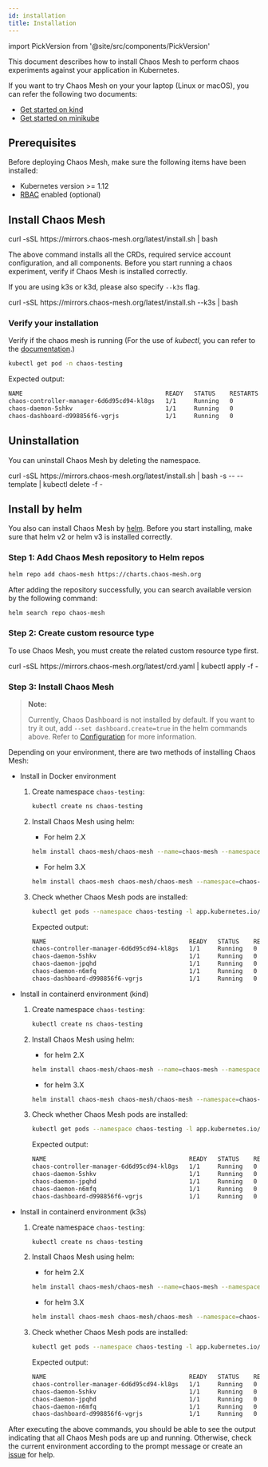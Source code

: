 ```yaml
---
id: installation
title: Installation
---
```


import PickVersion from '@site/src/components/PickVersion'

This document describes how to install Chaos Mesh to perform chaos experiments against your application in Kubernetes.

If you want to try Chaos Mesh on your your laptop (Linux or macOS), you can refer the following two documents:

- [Get started on kind](get_started_on_kind.md)
- [Get started on minikube](get_started_on_minikube.md)

## Prerequisites

Before deploying Chaos Mesh, make sure the following items have been installed:

- Kubernetes version >= 1.12
- [RBAC](https://kubernetes.io/docs/admin/authorization/rbac) enabled (optional)

## Install Chaos Mesh

<PickVersion className="language-bash">
  curl -sSL https://mirrors.chaos-mesh.org/latest/install.sh | bash
</PickVersion>

The above command installs all the CRDs, required service account configuration, and all components.
Before you start running a chaos experiment, verify if Chaos Mesh is installed correctly.

If you are using k3s or k3d, please also specify `--k3s` flag.

<PickVersion className="language-bash">
  curl -sSL https://mirrors.chaos-mesh.org/latest/install.sh --k3s | bash
</PickVersion>

### Verify your installation

Verify if the chaos mesh is running (For the use of *kubectl*, you can refer to the [documentation](https://kubernetes.io/docs/reference/generated/kubectl/kubectl-commands).)

```bash
kubectl get pod -n chaos-testing
```

Expected output:

```bash
NAME                                        READY   STATUS    RESTARTS   AGE
chaos-controller-manager-6d6d95cd94-kl8gs   1/1     Running   0          3m40s
chaos-daemon-5shkv                          1/1     Running   0          3m40s
chaos-dashboard-d998856f6-vgrjs             1/1     Running   0          3m40s
```

## Uninstallation

You can uninstall Chaos Mesh by deleting the namespace.

<PickVersion className="language-bash">
  curl -sSL https://mirrors.chaos-mesh.org/latest/install.sh | bash -s -- --template | kubectl delete -f -
</PickVersion>

## Install by helm

You also can install Chaos Mesh by [helm](https://helm.sh).
Before you start installing, make sure that helm v2 or helm v3 is installed correctly.

### Step 1: Add Chaos Mesh repository to Helm repos

```bash
helm repo add chaos-mesh https://charts.chaos-mesh.org
```

After adding the repository successfully, you can search available version by the following command:

```bash
helm search repo chaos-mesh
```

### Step 2: Create custom resource type

To use Chaos Mesh, you must create the related custom resource type first.

<PickVersion className="language-bash">
  curl -sSL https://mirrors.chaos-mesh.org/latest/crd.yaml | kubectl apply -f -
</PickVersion>

### Step 3: Install Chaos Mesh

> **Note:**
>
> Currently, Chaos Dashboard is not installed by default. If you want to try it out, add `--set dashboard.create=true` in the helm commands above. Refer to [Configuration](https://github.com/chaos-mesh/chaos-mesh/tree/master/helm/chaos-mesh#configuration) for more information.

Depending on your environment, there are two methods of installing Chaos Mesh:

- Install in Docker environment

  1. Create namespace `chaos-testing`:

     ```bash
     kubectl create ns chaos-testing
     ```

  2. Install Chaos Mesh using helm:

     - For helm 2.X

     ```bash
     helm install chaos-mesh/chaos-mesh --name=chaos-mesh --namespace=chaos-testing
     ```

     - For helm 3.X

     ```bash
     helm install chaos-mesh chaos-mesh/chaos-mesh --namespace=chaos-testing
     ```

  3. Check whether Chaos Mesh pods are installed:

     ```bash
     kubectl get pods --namespace chaos-testing -l app.kubernetes.io/instance=chaos-mesh
     ```

     Expected output:

      ```bash
      NAME                                        READY   STATUS    RESTARTS   AGE
      chaos-controller-manager-6d6d95cd94-kl8gs   1/1     Running   0          3m40s
      chaos-daemon-5shkv                          1/1     Running   0          3m40s
      chaos-daemon-jpqhd                          1/1     Running   0          3m40s
      chaos-daemon-n6mfq                          1/1     Running   0          3m40s
      chaos-dashboard-d998856f6-vgrjs             1/1     Running   0          3m40s
      ```

- Install in containerd environment (kind)

  1. Create namespace `chaos-testing`:

     ```bash
     kubectl create ns chaos-testing
     ```

  2. Install Chaos Mesh using helm:

     - for helm 2.X

     ```bash
     helm install chaos-mesh/chaos-mesh --name=chaos-mesh --namespace=chaos-testing --set chaosDaemon.runtime=containerd --set chaosDaemon.socketPath=/run/containerd/containerd.sock
     ```

     - for helm 3.X

     ```bash
     helm install chaos-mesh chaos-mesh/chaos-mesh --namespace=chaos-testing --set chaosDaemon.runtime=containerd --set chaosDaemon.socketPath=/run/containerd/containerd.sock
     ```

  3. Check whether Chaos Mesh pods are installed:

     ```bash
     kubectl get pods --namespace chaos-testing -l app.kubernetes.io/instance=chaos-mesh
     ```

     Expected output:

     ```bash
     NAME                                        READY   STATUS    RESTARTS   AGE
     chaos-controller-manager-6d6d95cd94-kl8gs   1/1     Running   0          3m40s
     chaos-daemon-5shkv                          1/1     Running   0          3m40s
     chaos-daemon-jpqhd                          1/1     Running   0          3m40s
     chaos-daemon-n6mfq                          1/1     Running   0          3m40s
     chaos-dashboard-d998856f6-vgrjs             1/1     Running   0          3m40s
     ```

- Install in containerd environment (k3s)

  1. Create namespace `chaos-testing`:

     ```bash
     kubectl create ns chaos-testing
     ```

  2. Install Chaos Mesh using helm:

     - for helm 2.X

     ```bash
     helm install chaos-mesh/chaos-mesh --name=chaos-mesh --namespace=chaos-testing --set chaosDaemon.runtime=containerd --set chaosDaemon.socketPath=/run/k3s/containerd/containerd.sock
     ```

     - for helm 3.X

     ```bash
     helm install chaos-mesh chaos-mesh/chaos-mesh --namespace=chaos-testing --set chaosDaemon.runtime=containerd --set chaosDaemon.socketPath=/run/k3s/containerd/containerd.sock
     ```

  3. Check whether Chaos Mesh pods are installed:

     ```bash
     kubectl get pods --namespace chaos-testing -l app.kubernetes.io/instance=chaos-mesh
     ```

     Expected output:

     ```bash
     NAME                                        READY   STATUS    RESTARTS   AGE
     chaos-controller-manager-6d6d95cd94-kl8gs   1/1     Running   0          3m40s
     chaos-daemon-5shkv                          1/1     Running   0          3m40s
     chaos-daemon-jpqhd                          1/1     Running   0          3m40s
     chaos-daemon-n6mfq                          1/1     Running   0          3m40s
     chaos-dashboard-d998856f6-vgrjs             1/1     Running   0          3m40s
     ```

After executing the above commands, you should be able to see the output indicating that all Chaos Mesh pods are up and running. Otherwise, check the current environment according to the prompt message or create an [issue](https://github.com/chaos-mesh/chaos-mesh/issues) for help.
